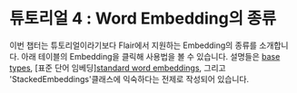 # 튜토리얼 4 : Word Embedding의 종류
이번 챕터는 튜토리얼이라기보다 Flair에서 지원하는 Embedding의 종류를 소개합니다. 아래 테이블의 Embedding을 클릭해 사용법을 볼 수 있습니다. 설명들은 [base types](/resources/docs/TUTORIAL_1_BASICS.md), [표준 단어 임베딩][standard word embeddings](/resources/docs/TUTORIAL_3_WORD_EMBEDDING.md), 그리고 'StackedEmbeddings'클래스에 익숙하다는 전제로 작성되어 있습니다.
